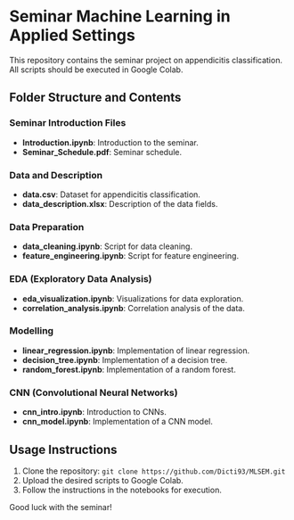 # Seminar Machine Learning in Applied Settings

This repository contains the seminar project on appendicitis classification. All scripts should be executed in Google Colab.

## Folder Structure and Contents

### Seminar Introduction Files
- **Introduction.ipynb**: Introduction to the seminar.
- **Seminar_Schedule.pdf**: Seminar schedule.

### Data and Description
- **data.csv**: Dataset for appendicitis classification.
- **data_description.xlsx**: Description of the data fields.

### Data Preparation
- **data_cleaning.ipynb**: Script for data cleaning.
- **feature_engineering.ipynb**: Script for feature engineering.

### EDA (Exploratory Data Analysis)
- **eda_visualization.ipynb**: Visualizations for data exploration.
- **correlation_analysis.ipynb**: Correlation analysis of the data.

### Modelling
- **linear_regression.ipynb**: Implementation of linear regression.
- **decision_tree.ipynb**: Implementation of a decision tree.
- **random_forest.ipynb**: Implementation of a random forest.

### CNN (Convolutional Neural Networks)
- **cnn_intro.ipynb**: Introduction to CNNs.
- **cnn_model.ipynb**: Implementation of a CNN model.

## Usage Instructions

1. Clone the repository: `git clone https://github.com/Dicti93/MLSEM.git`
2. Upload the desired scripts to Google Colab.
3. Follow the instructions in the notebooks for execution.

Good luck with the seminar!
